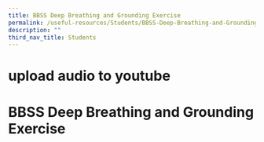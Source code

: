 ```yaml
---
title: BBSS Deep Breathing and Grounding Exercise
permalink: /useful-resources/Students/BBSS-Deep-Breathing-and-Grounding-Exercise/
description: ""
third_nav_title: Students
---
```

# upload audio to youtube
# BBSS Deep Breathing and Grounding Exercise